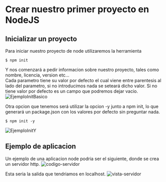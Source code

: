 # Crear nuestro primer proyecto en NodeJS

## Inicializar un proyecto

Para iniciar nuestro proyecto de node utilizaremos la herramienta</br>

    $ npm init

Y nos comenzará a pedir informacion sobre nuestro proyecto, tales como nombre, licencia, version etc...</br>
Cada parametro tiene su valor por defecto el cual viene entre parentesis al lado del parametro, si no introducimos nada se seteará dicho valor. Si no tiene valor por defecto es un campo que podremos dejar vacio.</br>
![EjemploInitBasico](https://i.gyazo.com/d9318838a13d77b3136ef86b26c18288.png)

Otra opcion que tenemos será utilizar la opcion -y junto a npm init, lo que generará un package.json con los valores por defecto sin preguntar nada.</br>

    $ npm init -y

![EjemploInitY](https://i.gyazo.com/dfaa33807e8507defb58ecab3463cdd1.png)

## Ejemplo de aplicacion

Un ejemplo de una aplicacion node podria ser el siguiente, donde se crea un servidor http.
![codigo-servidor](https://i.gyazo.com/8f18967acb079a105c97456efe1e2b12.png)</br>

Esta seria la salida que tendriamos en localhost.
![vista-servidor](https://i.gyazo.com/d3848a54b8294617b3a71993976d4e18.png)</br>
